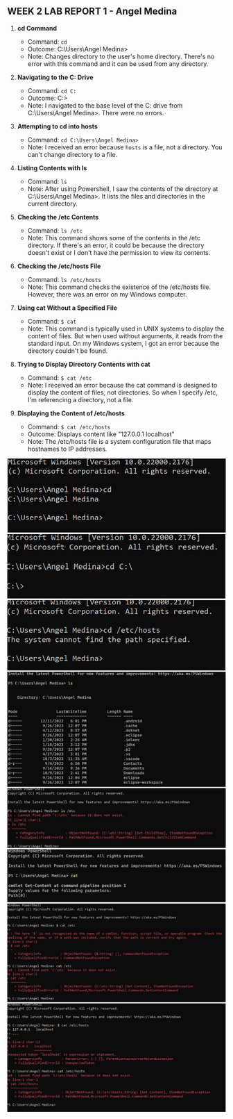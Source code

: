 ## WEEK 2 LAB REPORT 1 - Angel Medina

1. **cd Command**
    - Command: `cd`
    - Outcome: C:\Users\Angel Medina>
    - Note: Changes directory to the user's home directory. There's no error with this command and it can be used from any directory.

2. **Navigating to the C: Drive**
    - Command: `cd C:`
    - Outcome: C:\>
    - Note: I navigated to the base level of the C: drive from C:\Users\Angel Medina>. There were no errors.

3. **Attempting to cd into hosts**
    - Command: `cd C:\Users\Angel Medina>`
    - Note: I received an error because `hosts` is a file, not a directory. You can't change directory to a file.

4. **Listing Contents with ls**
    - Command: `ls`
    - Note: After using Powershell, I saw the contents of the directory at C:\Users\Angel Medina>. It lists the files and directories in the current directory.

5. **Checking the /etc Contents**
    - Command: `ls /etc`
    - Note: This command shows some of the contents in the /etc directory. If there's an error, it could be because the directory doesn't exist or I don't have the permission to view its contents.

6. **Checking the /etc/hosts File**
    - Command: `ls /etc/hosts`
    - Note: This command checks the existence of the /etc/hosts file. However, there was an error on my Windows computer.

7. **Using cat Without a Specified File**
    - Command: `$ cat`
    - Note: This command is typically used in UNIX systems to display the content of files. But when used without arguments, it reads from the standard input. On my Windows system, I got an error because the directory couldn't be found.

8. **Trying to Display Directory Contents with cat**
    - Command: `$ cat /etc`
    - Note: I received an error because the cat command is designed to display the content of files, not directories. So when I specify /etc, I'm referencing a directory, not a file.

9. **Displaying the Content of /etc/hosts**
    - Command: `$ cat /etc/hosts`
    - Outcome: Displays content like "127.0.0.1   localhost"
    - Note: The /etc/hosts file is a system configuration file that maps hostnames to IP addresses.


![Image](example1.png)
![Image](example2.png)
![Image](example3.png)
![Image](example4.png)
![Image](example5.png)
![Image](example6.png)
![Image](example7.png)
![Image](example8.png)

